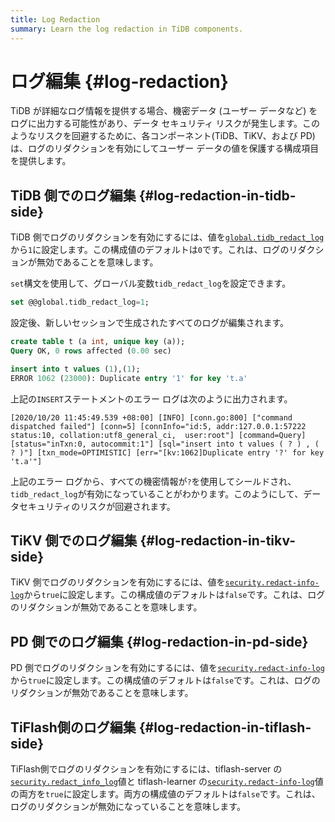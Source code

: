 ```yaml
---
title: Log Redaction
summary: Learn the log redaction in TiDB components.
---
```


# ログ編集 {#log-redaction}

TiDB が詳細なログ情報を提供する場合、機密データ (ユーザー データなど) をログに出力する可能性があり、データ セキュリティ リスクが発生します。このようなリスクを回避するために、各コンポーネント(TiDB、TiKV、および PD) は、ログのリダクションを有効にしてユーザー データの値を保護する構成項目を提供します。

## TiDB 側でのログ編集 {#log-redaction-in-tidb-side}

TiDB 側でログのリダクションを有効にするには、値を[`global.tidb_redact_log`](/system-variables.md#tidb_redact_log)から`1`に設定します。この構成値のデフォルトは`0`です。これは、ログのリダクションが無効であることを意味します。

`set`構文を使用して、グローバル変数`tidb_redact_log`を設定できます。


```sql
set @@global.tidb_redact_log=1;
```

設定後、新しいセッションで生成されたすべてのログが編集されます。

```sql
create table t (a int, unique key (a));
Query OK, 0 rows affected (0.00 sec)

insert into t values (1),(1);
ERROR 1062 (23000): Duplicate entry '1' for key 't.a'
```

上記の`INSERT`ステートメントのエラー ログは次のように出力されます。

```
[2020/10/20 11:45:49.539 +08:00] [INFO] [conn.go:800] ["command dispatched failed"] [conn=5] [connInfo="id:5, addr:127.0.0.1:57222 status:10, collation:utf8_general_ci,  user:root"] [command=Query] [status="inTxn:0, autocommit:1"] [sql="insert into t values ( ? ) , ( ? )"] [txn_mode=OPTIMISTIC] [err="[kv:1062]Duplicate entry '?' for key 't.a'"]
```

上記のエラー ログから、すべての機密情報が`?`を使用してシールドされ、 `tidb_redact_log`が有効になっていることがわかります。このようにして、データセキュリティのリスクが回避されます。

## TiKV 側でのログ編集 {#log-redaction-in-tikv-side}

TiKV 側でログのリダクションを有効にするには、値を[`security.redact-info-log`](/tikv-configuration-file.md#redact-info-log-new-in-v408)から`true`に設定します。この構成値のデフォルトは`false`です。これは、ログのリダクションが無効であることを意味します。

## PD 側でのログ編集 {#log-redaction-in-pd-side}

PD 側でログのリダクションを有効にするには、値を[`security.redact-info-log`](/pd-configuration-file.md#redact-info-log-new-in-v50)から`true`に設定します。この構成値のデフォルトは`false`です。これは、ログのリダクションが無効であることを意味します。

## TiFlash側のログ編集 {#log-redaction-in-tiflash-side}

TiFlash側でログのリダクションを有効にするには、tiflash-server の[`security.redact_info_log`](/tiflash/tiflash-configuration.md#configure-the-tiflashtoml-file)値と tiflash-learner の[`security.redact-info-log`](/tiflash/tiflash-configuration.md#configure-the-tiflash-learnertoml-file)値の両方を`true`に設定します。両方の構成値のデフォルトは`false`です。これは、ログのリダクションが無効になっていることを意味します。
